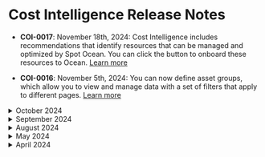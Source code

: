 # Cost Intelligence Release Notes

* **COI-0017**: November 18th, 2024: Cost Intelligence includes recommendations that identify resources that can be managed and optimized by Spot Ocean. You can click the button to onboard these resources to Ocean. [Learn more](cost-intelligence/tutorials/best-practice-checks/?id=source)

* **COI-0016**: November 5th, 2024: You can now define asset groups, which allow you to view and manage data with a set of filters that apply to different pages. [Learn more](cost-intelligence/tutorials/dashboard/?id=asset-groups)

<details>
  <summary markdown="span">October 2024</summary>

* **COI-0015**: October 29th, 2024: You can integrate [Databricks](cost-intelligence/tutorials/integrations/databricks), [MongoDB Atlas](cost-intelligence/tutorials/integrations/mongodb), and [OpenAI](cost-intelligence/tutorials/integrations/openai) with Cost Intelligence to collect billable and usage metrics for your organization. [Learn more](cost-intelligence/tutorials/integrations/)

* **COI-0014**: October 17th, 2024: You can now allow Ocean to be imported into Cost Intelligence dashboards that is joined with Billing Engine data. [Learn more](cost-intelligence/tutorials/integrations/ocean-insights)

* **COI-0013**: October 16th, 2024: You can now export the [inventory report](cost-intelligence/tutorials/inventory) and the [best practice checks](cost-intelligence/tutorials/best-practice-checks/) data to a CSV file. 

* **COI-0012**: October 15th, 2024: AWS and Azure give recommendations for qualifying accounts, called AWS Trusted Advisor and Azure Advisor. Cost Intelligence automatically pulls in that information to the Best Practice Checks page. You can view the advisor content along with the Cost Intelligence content. This gives you an overall view of how to streamline your cloud resources. [Learn more](cost-intelligence/tutorials/best-practice-checks/)

* **COI-0011**: October 8th, 2024: You can integrate [Snowflake](cost-intelligence/tutorials/integrations/snowflake) with Cost Intelligence to collect billable and usage metrics for your organization. [Learn more](cost-intelligence/tutorials/integrations/)

</details>

<details>
  <summary markdown="span">September 2024</summary>

* **COI-0010**: September 29th, 2024: You can now use the Workflow Builder to create highly configurable flows within Cost Intelligence Dashboards to generate data-driven alerts and export them in various formats such as PDF and Excel. [Learn more](cost-intelligence/tutorials/workflow-builder/)

* **COI-0009**: September 16th, 2024: You can now integrate Splunk with Cost Intelligence to collect billable and usage metrics for your organization. [Learn more](cost-intelligence/tutorials/integrations/splunk)

</details>

<details>
  <summary markdown="span">August 2024</summary>

* **COI-0008**: August 22nd, 2024: The best practice checks page now includes cards for quick filtering of failures by importance or category. Once you’ve identified failures, you can see the remediation steps in Cost Intelligence. [Learn more](cost-intelligence/tutorials/best-practice-checks/)

* **COI-0007**: August 14th, 2024: You can now integrate [Datadog](cost-intelligence/tutorials/integrations/datadog) and [New Relic](cost-intelligence/tutorials/integrations/new-relic) with Cost Intelligence to collect billable and usage metrics for your organization. [Learn more](cost-intelligence/tutorials/integrations/)

</details>


<details>
  <summary markdown="span">May 2024</summary>
  
* **COI-0006**: May 7th, 2024: You can now add multiple subscriptions to Cost Intelligence simultaneously using the Azure CLI onboarding tool. [Learn more](cost-intelligence/get-started/connect-with-azure-cli)

* **COI-0005**:  May 5th, 2024: You can now enhance user and account management capabilities in the Cost Intelligence console. You can easily manage access and configurations for Spot accounts, enabling streamlined administration and improved visibility into cloud accounts. [Learn more](cost-intelligence/tutorials/administration/)

* **COI-0004**: May 1, 2024: You can now connect an existing Spot account to Cost Intelligence for an Azure subscription. [Learn more](cost-intelligence/get-started/connect-azure)

</details>

<details>
  <summary markdown="span">April 2024</summary>

* **COI-0003**: April 24th, 2024: You can now perform data joins within Cost Intelligence dashboards, which allows you to create a new dataset from multiple sources. The joins can be made with datasets that have at least one column in common. [Learn more](cost-intelligence/tutorials/dashboard/ci-dashbords-data-joins)

* **COI-0002**: April 24th, 2024: You can now generate derived values within the Cost Intelligence dashboards. Derived values allow you to perform calculations and create new columns based on existing data. [Learn more](cost-intelligence/tutorials/dashboard/derived-values)

* **COI-0001**: April 22nd, 2024: You can now view how fees are calculated for usage of Billing Engine and Cost Intelligence. [Learn more](connect-your-cloud-provider/dashboard?id=eco-service-savings-definition)

</details><br>
